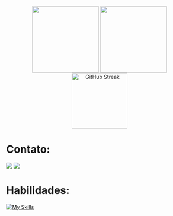 <div align="center">
  <img align="center" height="180em" src="https://github-readme-stats.vercel.app/api?username=EduHoff&show_icons=true&theme=dark"/>
  <img align="center" height="180em" src="https://github-readme-stats.vercel.app/api/top-langs/?username=EduHoff&layout=compact&theme=dark&hide=html,css"/>
  <img src="https://streak-stats.demolab.com?user=EduHoff&locale=pt-br&mode=daily&theme=dark" height="150" alt="GitHub Streak" />
</div>

# <div align="center">
  <h1>Contato:</h1>
  <a href="mailto:ehcs.business@gmail.com"><img src="https://skillicons.dev/icons?i=gmail"></a>
  <a href="https://www.linkedin.com/in/eduardo-hoffmann-do-carmo-silva-ba4635280"><img src="https://skillicons.dev/icons?i=linkedin"></a>
</div>

# <div align="center">
  <h1>Habilidades:</h1>
  
  [![My Skills](https://skillicons.dev/icons?i=linux,java,c,cpp,python&theme=dark)](https://skillicons.dev)
</div>


<!--https://github.com/anuraghazra/github-readme-stats-->
<!--https://shields.io/
https://img.shields.io/badge/<TEXTO>-<COR>?style=for-the-badge&logo=<LOGO>&logoColor=<COR_LOGO>-->
